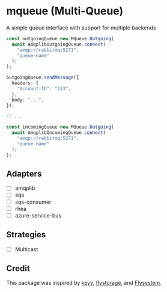 # mqueue (Multi-Queue)

A simple queue interface with support for multiple backends

```ts
const outgoingQueue new MQueue.Outgoing(
  await AmqplibOutgoingQueue.connect(
    "amqp://rabbitmq:5271",
    "queue-name"
  );
);

outgoingQueue.sendMessage({
  headers: {
    "Account-ID": "123",
  },
  body: "...",
});

// ...

const incomingQueue new MQueue.Outgoing(
  await AmqplibIncomingQueue.connect(
    "amqp://rabbitmq:5271",
    "queue-name"
  );
);
```

## Adapters

- [ ] amqplib
- [ ] sqs
- [ ] sqs-consumer
- [ ] rhea
- [ ] azure-service-bus

## Strategies

- [ ] Multicast

## Credit

This package was inspired by [keyv](https://github.com/jaredwray/keyv),
[flystorage](https://github.com/duna-oss/flystorage), and
[Flysystem](https://flysystem.thephpleague.com).
